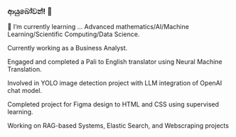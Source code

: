 ###  ආයුබෝවන්! 👋


 🌱 I’m currently learning ... Advanced mathematics/AI/Machine Learning/Scientific Computing/Data Science.
 
Currently working as a Business Analyst.
 
Engaged and completed a Pali to English translator using Neural Machine Translation.

Involved in YOLO image detection project with LLM integration of OpenAI chat model.

Completed project for Figma design to HTML and CSS using supervised learning.

Working on RAG-based Systems, Elastic Search, and Webscraping projects
 

<!--
**SHandapangoda/SHandapangoda** is a ✨ _special_ ✨ repository because its `README.md` (this file) appears on your GitHub profile.

Here are some ideas to get you started:
!


-
-->
